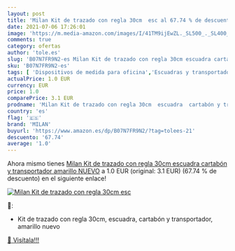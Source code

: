 ```yaml
---
layout: post
title: 'Milan Kit de trazado con regla 30cm  esc al 67.74 % de descuento'
date: 2021-07-06 17:26:01
image: 'https://m.media-amazon.com/images/I/41TM9ijEwZL._SL500_._SL400_.jpg'
comments: true
category: ofertas
author: 'tole.es'
slug: 'B07N7FR9N2-es Milan Kit de trazado con regla 30cm escuadra cartabón y...'
sku: 'B07N7FR9N2-es'
tags: [ 'Dispositivos de medida para oficina','Escuadras y transportadores de ángulos','Material de oficina','Oficina y papelería','cartabón','milan', ]
actualPrice: 1.0 EUR
currency: EUR
price: 1.0
comparePrice: 3.1 EUR
prodname: 'Milan Kit de trazado con regla 30cm  escuadra  cartabón y transportador  amarillo NUEVO'
country: 'es'
flag: '🇪🇸'
brand: 'MILAN'
buyurl: 'https://www.amazon.es/dp/B07N7FR9N2/?tag=tolees-21'
descuento: '67.74'
average: '1.0'
---
```


Ahora mismo tienes [Milan Kit de trazado con regla 30cm  escuadra  cartabón y transportador  amarillo NUEVO](https://www.amazon.es/dp/B07N7FR9N2/?tag=tolees-21) a 1.0 EUR (original: 3.1 EUR) (67.74 %  de descuento) en el siguiente enlace!

[![Milan Kit de trazado con regla 30cm  esc](https://m.media-amazon.com/images/I/41TM9ijEwZL._SL500_._SL400_.jpg)](https://www.amazon.es/dp/B07N7FR9N2/?tag=tolees-21)

🔎:

- Kit de trazado con regla 30cm, escuadra, cartabón y transportador, amarillo nuevo

[🛒 Visítala!!!](https://www.amazon.es/dp/B07N7FR9N2/?tag=tolees-21)
